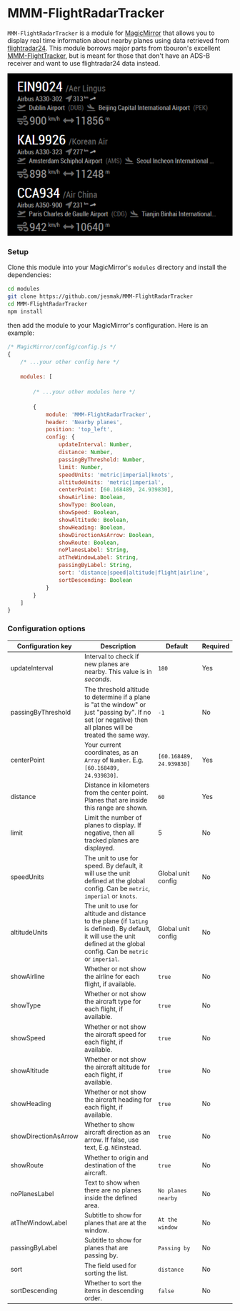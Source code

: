 # MMM-FlightRadarTracker

`MMM-FlightRadarTracker` is a module for [MagicMirror](https://github.com/MichMich/MagicMirror) that allows you to display
real time information about nearby planes using data retrieved from [flightradar24](https://www.flightradar24.com). This module borrows major parts from tbouron's excellent [MMM-FlightTracker](https://github.com/tbouron/MMM-FlightTracker), but is meant for those that don't have an ADS-B receiver and want to use flightradar24 data instead.

![Screenshot of the module](./screenshot_nearbyplanes.png)

### Setup

Clone this module into your MagicMirror's `modules` directory and install the dependencies:

```sh
cd modules
git clone https://github.com/jesmak/MMM-FlightRadarTracker
cd MMM-FlightRadarTracker
npm install
```

then add the module to your MagicMirror's configuration. Here is an example:

```javascript
/* MagicMirror/config/config.js */
{
    /* ...your other config here */

    modules: [

        /* ...your other modules here */

        {
            module: 'MMM-FlightRadarTracker',
            header: 'Nearby planes',
            position: 'top_left',
            config: {
                updateInterval: Number,
                distance: Number,
                passingByThreshold: Number,
                limit: Number,
                speedUnits: 'metric|imperial|knots',
                altitudeUnits: 'metric|imperial',
                centerPoint: [60.168489, 24.939830],
                showAirline: Boolean,
                showType: Boolean,
                showSpeed: Boolean,
                showAltitude: Boolean,
                showHeading: Boolean,
                showDirectionAsArrow: Boolean,
                showRoute: Boolean,
                noPlanesLabel: String,
                atTheWindowLabel: String,
                passingByLabel: String,
				sort: 'distance|speed|altitude|flight|airline',
				sortDescending: Boolean
            }
        }
    ]
}
```

### Configuration options

| Configuration key | Description | Default | Required |
| --- | --- | --- | --- |
| updateInterval | Interval to check if new planes are nearby. This value is in _seconds_. | `180` | Yes |
| passingByThreshold | The threshold altitude to determine if a plane is "at the window" or just "passing by". If no set (or negative) then all planes will be treated the same way. | `-1` | No |
| centerPoint | Your current coordinates, as an `Array` of `Number`. E.g. `[60.168489, 24.939830]`. | `[60.168489, 24.939830]` | Yes |
| distance | Distance in kilometers from the center point. Planes that are inside this range are shown. | `60` | Yes |
| limit | Limit the number of planes to display. If negative, then all tracked planes are displayed. | 5 | No |
| speedUnits | The unit to use for speed. By default, it will use the unit defined at the global config. Can be `metric`, `imperial` or `knots`. | Global unit config | No |
| altitudeUnits | The unit to use for altitude and distance to the plane (if `latLng` is defined). By default, it will use the unit defined at the global config. Can be `metric` or `imperial`. | Global unit config | No |
| showAirline | Whether or not show the airline for each flight, if available. | `true` | No |
| showType | Whether or not show the aircraft type for each flight, if available. | `true` | No |
| showSpeed | Whether or not show the aircraft speed for each flight, if available. | `true` | No |
| showAltitude | Whether or not show the aircraft altitude for each flight, if available. | `true` | No |
| showHeading | Whether or not show the aircraft heading for each flight, if available. | `true` | No |
| showDirectionAsArrow | Whether to show aircraft direction as an arrow. If false, use text, E.g. `NE`instead. | `true` | No |
| showRoute | Whether to origin and destination of the aircraft. | `true` | No |
| noPlanesLabel | Text to show when there are no planes inside the defined area. | `No planes nearby` | No |
| atTheWindowLabel | Subtitle to show for planes that are at the window. | `At the window` | No |
| passingByLabel | Subtitle to show for planes that are passing by. | `Passing by` | No |
| sort | The field used for sorting the list. | `distance` | No |
| sortDescending | Whether to sort the items in descending order. | `false` | No |

